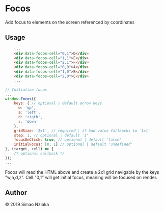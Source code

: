 # Focos

Add focus to elements on the screen referenced by coordinates

## Usage

```html
    ...
    <div data-focos-cell="0,1">D</div>
    <div data-focos-cell="1,1">E</div>
    <div data-focos-cell="2,1">F</div>
    <div data-focos-cell="0,0">A</div>
    <div data-focos-cell="1,0">B</div>
    <div data-focos-cell="2,0">C</div>
    ...
```

```js
// Initialize focos
...
window.Focos({
    keys: { // optional | default arrow keys
      w: 'up',
      a: 'left',
      d: 'rigth',
      z: 'down'
    },
    gridSize: '2x1', // required | if bad value fallbacks to '1x1'
    step: 1, // optional | default '1'
    focusOnClick: true, // optional | default 'false'
    initialFocus: [0, 1] // optional | default 'undefined'
}, (target, cell) => {
    /* optional callback */
});
...
```

Focos will read the HTML above and create a 2x1 grid navigable by the keys "w,a,d,z".
Cell "0,1" will get initial focus, meaning will be focused on render.

## Author

&copy; 2019 Simao Nziaka
